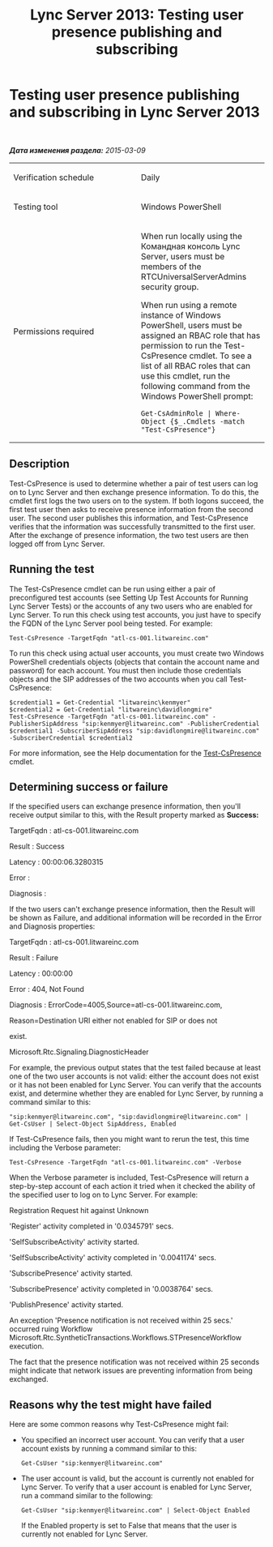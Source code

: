 ﻿---
title: 'Lync Server 2013: Testing user presence publishing and subscribing'
TOCTitle: Testing user presence publishing and subscribing
ms:assetid: 27694c71-8e63-4aa4-b49f-fa06ccb81949
ms:mtpsurl: https://technet.microsoft.com/ru-ru/library/Dn743832(v=OCS.15)
ms:contentKeyID: 62279311
ms.date: 05/19/2016
mtps_version: v=OCS.15
ms.translationtype: HT
---

# Testing user presence publishing and subscribing in Lync Server 2013

 

_**Дата изменения раздела:** 2015-03-09_


<table>
<colgroup>
<col style="width: 50%" />
<col style="width: 50%" />
</colgroup>
<tbody>
<tr class="odd">
<td><p>Verification schedule</p></td>
<td><p>Daily</p></td>
</tr>
<tr class="even">
<td><p>Testing tool</p></td>
<td><p>Windows PowerShell</p></td>
</tr>
<tr class="odd">
<td><p>Permissions required</p></td>
<td><p>When run locally using the Командная консоль Lync Server, users must be members of the RTCUniversalServerAdmins security group.</p>
<p>When run using a remote instance of Windows PowerShell, users must be assigned an RBAC role that has permission to run the Test-CsPresence cmdlet. To see a list of all RBAC roles that can use this cmdlet, run the following command from the Windows PowerShell prompt:</p>
<pre><code>Get-CsAdminRole | Where-Object {$_.Cmdlets -match &quot;Test-CsPresence&quot;}</code></pre></td>
</tr>
</tbody>
</table>


## Description

Test-CsPresence is used to determine whether a pair of test users can log on to Lync Server and then exchange presence information. To do this, the cmdlet first logs the two users on to the system. If both logons succeed, the first test user then asks to receive presence information from the second user. The second user publishes this information, and Test-CsPresence verifies that the information was successfully transmitted to the first user. After the exchange of presence information, the two test users are then logged off from Lync Server.

## Running the test

The Test-CsPresence cmdlet can be run using either a pair of preconfigured test accounts (see Setting Up Test Accounts for Running Lync Server Tests) or the accounts of any two users who are enabled for Lync Server. To run this check using test accounts, you just have to specify the FQDN of the Lync Server pool being tested. For example:

    Test-CsPresence -TargetFqdn "atl-cs-001.litwareinc.com"

To run this check using actual user accounts, you must create two Windows PowerShell credentials objects (objects that contain the account name and password) for each account. You must then include those credentials objects and the SIP addresses of the two accounts when you call Test-CsPresence:

    $credential1 = Get-Credential "litwareinc\kenmyer"
    $credential2 = Get-Credential "litwareinc\davidlongmire"
    Test-CsPresence -TargetFqdn "atl-cs-001.litwareinc.com" -PublisherSipAddress "sip:kenmyer@litwareinc.com" -PublisherCredential $credential1 -SubscriberSipAddress "sip:davidlongmire@litwareinc.com" -SubscriberCredential $credential2

For more information, see the Help documentation for the [Test-CsPresence](test-cspresence.md) cmdlet.

## Determining success or failure

If the specified users can exchange presence information, then you'll receive output similar to this, with the Result property marked as **Success:**

TargetFqdn : atl-cs-001.litwareinc.com

Result : Success

Latency : 00:00:06.3280315

Error :

Diagnosis :

If the two users can't exchange presence information, then the Result will be shown as Failure, and additional information will be recorded in the Error and Diagnosis properties:

TargetFqdn : atl-cs-001.litwareinc.com

Result : Failure

Latency : 00:00:00

Error : 404, Not Found

Diagnosis : ErrorCode=4005,Source=atl-cs-001.litwareinc.com,

Reason=Destination URI either not enabled for SIP or does not

exist.

Microsoft.Rtc.Signaling.DiagnosticHeader

For example, the previous output states that the test failed because at least one of the two user accounts is not valid: either the account does not exist or it has not been enabled for Lync Server. You can verify that the accounts exist, and determine whether they are enabled for Lync Server, by running a command similar to this:

    "sip:kenmyer@litwareinc.com", "sip:davidlongmire@litwareinc.com" | Get-CsUser | Select-Object SipAddress, Enabled

If Test-CsPresence fails, then you might want to rerun the test, this time including the Verbose parameter:

    Test-CsPresence -TargetFqdn "atl-cs-001.litwareinc.com" -Verbose

When the Verbose parameter is included, Test-CsPresence will return a step-by-step account of each action it tried when it checked the ability of the specified user to log on to Lync Server. For example:

Registration Request hit against Unknown

'Register' activity completed in '0.0345791' secs.

'SelfSubscribeActivity' activity started.

'SelfSubscribeActivity' activity completed in '0.0041174' secs.

'SubscribePresence' activity started.

'SubscribePresence' activity completed in '0.0038764' secs.

'PublishPresence' activity started.

An exception 'Presence notification is not received within 25 secs.' occurred ruing Workflow Microsoft.Rtc.SyntheticTransactions.Workflows.STPresenceWorkflow execution.

The fact that the presence notification was not received within 25 seconds might indicate that network issues are preventing information from being exchanged.

## Reasons why the test might have failed

Here are some common reasons why Test-CsPresence might fail:

  - You specified an incorrect user account. You can verify that a user account exists by running a command similar to this:
    
        Get-CsUser "sip:kenmyer@litwareinc.com"

  - The user account is valid, but the account is currently not enabled for Lync Server. To verify that a user account is enabled for Lync Server, run a command similar to the following:
    
        Get-CsUser "sip:kenmyer@litwareinc.com" | Select-Object Enabled
    
    If the Enabled property is set to False that means that the user is currently not enabled for Lync Server.

